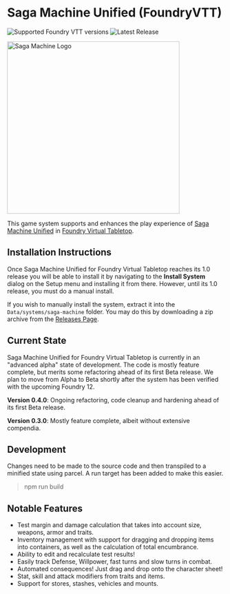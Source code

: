 # Saga Machine Unified (FoundryVTT)

![Supported Foundry VTT versions](https://img.shields.io/badge/FoundryVTT%20Compatibility-V11-orange)
![Latest Release](https://img.shields.io/github/v/release/tmtabor/saga-machine-foundryvtt?label=Latest%20Version)

<a href="https://www.tabcreations.com/saga-machine/" target="_BLANK"><img src="https://www.tabcreations.com/media/uploads/tab/saga-machine-logo.png" alt="Saga Machine Logo" width="400"/></a>

This game system supports and enhances the play experience of [Saga Machine Unified](https://www.tabcreations.com/saga-machine/) in [Foundry Virtual Tabletop](http://foundryvtt.com/).

## Installation Instructions

Once Saga Machine Unified for Foundry Virtual Tabletop reaches its 1.0 release you will be able to install it by navigating to the **Install System** dialog on the Setup menu and installing it from there. However, until its 1.0 release, you must do a manual install.

If you wish to manually install the system, extract it into the `Data/systems/saga-machine` folder. You may do this by downloading a zip archive from the [Releases Page](https://github.com/tmtabor/saga-machine-foundryvtt/releases).

## Current State

Saga Machine Unified for Foundry Virtual Tabletop is currently in an "advanced alpha" state of development. The code is mostly feature complete, but merits some refactoring ahead of its first Beta release. We plan to move from Alpha to Beta shortly after the system has been verified with the upcoming Foundry 12.

**Version 0.4.0**: Ongoing refactoring, code cleanup and hardening ahead of its first Beta release.

**Version 0.3.0**: Mostly feature complete, albeit without extensive compendia.

## Development

Changes need to be made to the source code and then transpiled to a minified state using parcel. A run target has been added to make this easier.

> npm run build

## Notable Features

- Test margin and damage calculation that takes into account size, weapons, armor and traits.
- Inventory management with support for dragging and dropping items into containers, as well as the calculation of total encumbrance.
- Ability to edit and recalculate test results!
- Easily track Defense, Willpower, fast turns and slow turns in combat.
- Automated consequences! Just drag and drop onto the character sheet!
- Stat, skill and attack modifiers from traits and items.
- Support for stores, stashes, vehicles and mounts.
